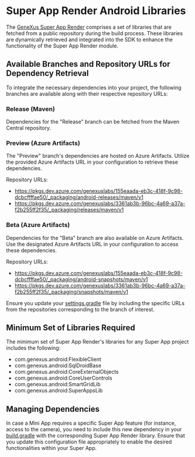 # Super App Render Android Libraries

The [GeneXus Super App Render](../../SuperAppRender.md) comprises a set of libraries that are fetched from a public repository during the build process. These libraries are dynamically retrieved and integrated into the SDK to enhance the functionality of the Super App Render module.


## Available Branches and Repository URLs for Dependency Retrieval
To integrate the necessary dependencies into your project, the following branches are available along with their respective repository URLs:

### Release (Maven)
Dependencies for the "Release" branch can be fetched from the Maven Central repository.

### Preview (Azure Artifacts)
The "Preview" branch's dependencies are hosted on Azure Artifacts. Utilize the provided Azure Artifacts URL in your configuration to retrieve these dependencies.

Repository URLs: 
- https://pkgs.dev.azure.com/genexuslabs/155eaada-eb3c-418f-9c98-dcbcffffae50/_packaging/android-releases/maven/v1
- https://pkgs.dev.azure.com/genexuslabs/3361ab3b-96bc-4a69-a37a-f2b255ff2f35/_packaging/releases/maven/v1

### Beta (Azure Artifacts)
Dependencies for the "Beta" branch are also available on Azure Artifacts. Use the designated Azure Artifacts URL in your configuration to access these dependencies.

Repository URLs: 
- https://pkgs.dev.azure.com/genexuslabs/155eaada-eb3c-418f-9c98-dcbcffffae50/_packaging/android-snapshots/maven/v1
- https://pkgs.dev.azure.com/genexuslabs/3361ab3b-96bc-4a69-a37a-f2b255ff2f35/_packaging/snapshots/maven/v1


Ensure you update your [settings.gradle](../MiniAppCaller/settings.gradle) file by including the specific URLs from the repositories corresponding to the branch of interest.

## Minimum Set of Libraries Required
The minimum set of Super App Render's libraries for any Super App project includes the following: 
- com.genexus.android:FlexibleClient
- com.genexus.android:SqlDroidBase
- com.genexus.android:CoreExternalObjects
- com.genexus.android:CoreUserControls
- com.genexus.android:SmartGridLib
- com.genexus.android:SuperAppsLib

## Managing Dependencies
In case a Mini App requires a specific Super App feature (for instance, access to the camera), you need to include this new dependency in your [build.gradle](../MiniAppCaller/app/build.gradle) with the corresponding Super App Render library. Ensure that you update this configuration file appropriately to enable the desired functionalities within your Super App.